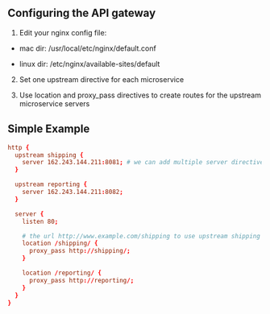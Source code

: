 ## Configuring the API gateway
1. Edit your nginx config file:

  - mac dir: /usr/local/etc/nginx/default.conf

  - linux dir: /etc/nginx/available-sites/default


2. Set one upstream directive for each microservice


3. Use location and proxy_pass directives to create routes for the upstream microservice servers


## Simple Example

```conf
http {
  upstream shipping {
    server 162.243.144.211:8081; # we can add multiple server directive to support load balancer
  }

  upstream reporting {
    server 162.243.144.211:8082;
  }

  server {
    listen 80;

    # the url http://www.example.com/shipping to use upstream shipping server config
    location /shipping/ {
      proxy_pass http://shipping/;
    }

    location /reporting/ {
      proxy_pass http://reporting/;
    }
  }
}
```

